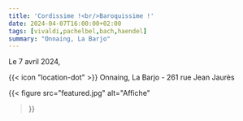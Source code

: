 ```yaml
---
title: 'Cordissime !<br/>Baroquissime !'
date: 2024-04-07T16:00:00+02:00
tags: [vivaldi,pachelbel,bach,haendel]
summary: "Onnaing, La Barjo"
---
```


Le 7 avril 2024,

{{< icon "location-dot" >}} Onnaing, La Barjo - 261 rue Jean Jaurès

{{< figure
    src="featured.jpg"
    alt="Affiche"
>}}
